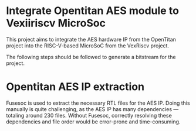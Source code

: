 # Integrate Opentitan AES module to Vexiiriscv MicroSoc

This project aims to integrate the AES hardware IP from the OpenTitan project into the RISC-V-based MicroSoC from the VexRiscv project.

The following steps should be followed to generate a bitstream for the project.

# Opentitan AES IP extraction

Fusesoc is used to extract the necessary RTL files for the AES IP.
Doing this manually is quite challenging, as the AES IP has many dependencies — totaling around 230 files.
Without Fusesoc, correctly resolving these dependencies and file order would be error-prone and time-consuming.

